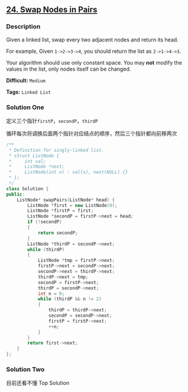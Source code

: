 ## [24. Swap Nodes in Pairs](https://leetcode.com/problems/swap-nodes-in-pairs/#/description)

### Description

Given a linked list, swap every two adjacent nodes and return its head.

For example,
Given `1->2->3->4`, you should return the list as `2->1->4->3`.

Your algorithm should use only constant space. You may **not** modify the values in the list, only nodes itself can be changed.



**Difficult:** `Medium`

**Tags:** `Linked List`



### Solution One

定义三个指针`firstP`，`secondP`，`thirdP`

循环每次将调换后面两个指针对应结点的顺序，然后三个指针都向前移两次

```c++
/**
 * Definition for singly-linked list.
 * struct ListNode {
 *     int val;
 *     ListNode *next;
 *     ListNode(int x) : val(x), next(NULL) {}
 * };
 */
class Solution {
public:
	ListNode* swapPairs(ListNode* head) {
		ListNode *first = new ListNode(0);
		ListNode *firstP = first;
		ListNode *secondP = firstP->next = head;
		if (!secondP)
		{
			return secondP;
		}
		ListNode *thirdP = secondP->next;
		while (thirdP)
		{
			ListNode *tmp = firstP->next;
			firstP->next = secondP->next;
			secondP->next = thirdP->next;
			thirdP->next = tmp;
			secondP = firstP->next;
			thirdP = secondP->next;
			int n = 0;
			while (thirdP && n != 2)
			{
				thirdP = thirdP->next;
				secondP = secondP->next;
				firstP = firstP->next;
				++n;
			}
		}
		return first->next;
	}
};
```



### Solution Two

目前还看不懂 Top Solution


